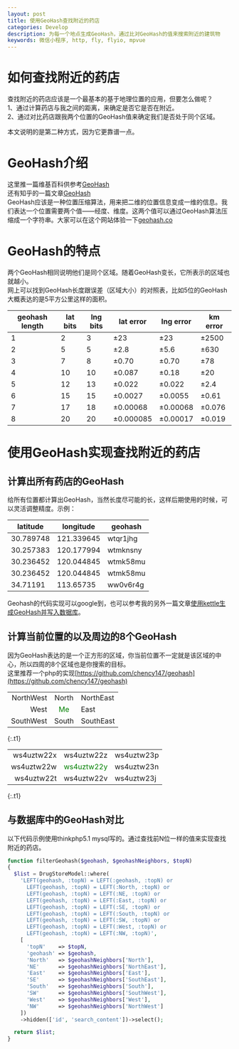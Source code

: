 ```yaml
---
layout: post
title: 使用GeoHash查找附近的药店
categories: Develop
description: 为每一个地点生成GeoHash，通过比对GeoHash的值来搜索附近的建筑物
keywords: 微信小程序, http, fly, flyio, mpvue
---
```


# 如何查找附近的药店

查找附近的药店应该是一个最基本的基于地理位置的应用，但要怎么做呢？  
1、通过计算药店与我之间的距离，来确定是否它是否在附近。  
2、通过对比药店跟我两个位置的GeoHash值来确定我们是否处于同个区域。

本文说明的是第二种方式，因为它更靠谱一点。

# GeoHash介绍
这里推一篇维基百科供参考[GeoHash](https://en.wikipedia.org/wiki/Geohash)  
还有知乎的一篇文章[GeoHash](https://zhuanlan.zhihu.com/p/35940647)  
GeoHash应该是一种位置压缩算法，用来把二维的位置信息变成一维的信息。我们表达一个位置需要两个值——经度、维度。这两个值可以通过GeoHash算法压缩成一个字符串。大家可以在这个网站体验一下[geohash.co](http://geohash.co/)  

# GeoHash的特点
两个GeoHash相同说明他们是同个区域。随着GeoHash变长，它所表示的区域也就越小。   
网上可以找到GeoHash长度跟误差（区域大小）的对照表，比如5位的GeoHash大概表达的是5平方公里这样的面积。  

|geohash length	|lat bits	|lng bits	|lat error	|lng error	|km error|
|---------------|-----------|-----------|-----------|-----------|--------|
|1|2|3|±23|±23|±2500|
|2|5|5|±2.8|±5.6|±630|
|3|7|8|±0.70|±0.70|±78|
|4|10|10|±0.087|±0.18|±20|
|5|12|13|±0.022|±0.022|±2.4|
|6|15|15|±0.0027|±0.0055|±0.61|
|7|17|18|±0.00068|±0.00068|±0.076|
|8|20|20|±0.000085|±0.00017|±0.019|

# 使用GeoHash实现查找附近的药店
## 计算出所有药店的GeoHash
给所有位置都计算出GeoHash，当然长度尽可能的长，这样后期使用的时候，可以灵活调整精度。示例：  

|latitude|longitude|geohash   |
|---|---|---|
|30.789748|121.339645|wtqr1jhg|
|30.257383|120.177994|wtmknsny|
|30.236452|120.044845|wtmk58mu|
|30.236452|120.044845|wtmk58mu|
|34.71191|113.65735|ww0v6r4g  |  
  
    
Geohash的代码实现可以google到，也可以参考我的另外一篇文章[使用kettle生成GeoHash并写入数据库]()。

## 计算当前位置的以及周边的8个GeoHash
因为GeoHash表达的是一个正方形的区域，你当前位置不一定就是该区域的中心，所以四周的8个区域也是你搜索的目标。  
这里推荐一个php的实现[https://github.com/chency147/geohash](https://github.com/chency147/geohash)

||||
|---:|:---:|:---|
|NorthWest|North|NorthEast|
|West|<span style="color:green">Me</span>|East|
|SouthWest|South|SouthEast|
{:.t1}

||||
|---:|:---:|:---|
|ws4uztw22x|ws4uztw22z|ws4uztw23p|
|ws4uztw22w|<span style="color:green">ws4uztw22y</span>|ws4uztw23n|
|ws4uztw22t|ws4uztw22v|ws4uztw23j|
{:.t1}

<style>
.t1{
    width:auto;
    border: none;
}
.t1 td{
    border: none;
    padding:10px;
}
.t1 th{
    border:none;
}
</style>

## 与数据库中的GeoHash对比
以下代码示例使用thinkphp5.1 mysql写的。通过查找前N位一样的值来实现查找附近的药店。  

```php
function filterGeohash($geohash, $geohashNeighbors, $topN)
{
  $list = DrugStoreModel::where(
    'LEFT(geohash, :topN) = LEFT(:geohash, :topN) or
      LEFT(geohash, :topN) = LEFT(:North, :topN) or
      LEFT(geohash, :topN) = LEFT(:NE, :topN) or
      LEFT(geohash, :topN) = LEFT(:East, :topN) or
      LEFT(geohash, :topN) = LEFT(:SE, :topN) or
      LEFT(geohash, :topN) = LEFT(:South, :topN) or
      LEFT(geohash, :topN) = LEFT(:SW, :topN) or
      LEFT(geohash, :topN) = LEFT(:West, :topN) or
      LEFT(geohash, :topN) = LEFT(:NW, :topN)',
    [
      'topN'    => $topN,
      'geohash' => $geohash,
      'North'   => $geohashNeighbors['North'],
      'NE'      => $geohashNeighbors['NorthEast'],
      'East'    => $geohashNeighbors['East'],
      'SE'      => $geohashNeighbors['SouthEast'],
      'South'   => $geohashNeighbors['South'],
      'SW'      => $geohashNeighbors['SouthWest'],
      'West'    => $geohashNeighbors['West'],
      'NW'      => $geohashNeighbors['NorthWest']
    ])
    ->hidden(['id', 'search_content'])->select();

  return $list;
}
```